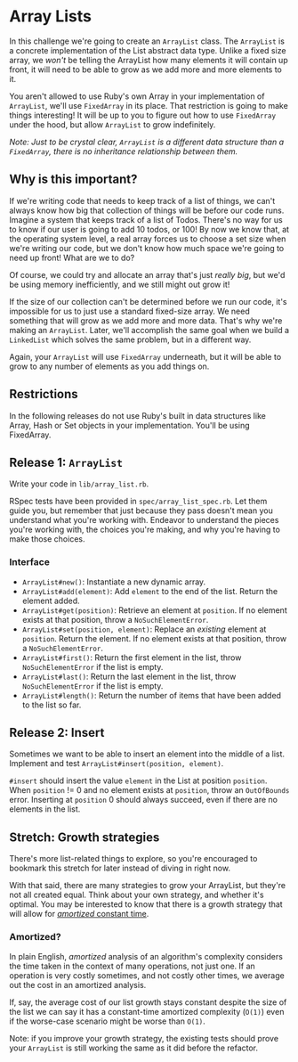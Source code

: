 # Array Lists

In this challenge we're going to create an `ArrayList` class. The `ArrayList` is a concrete implementation of the List abstract data type. Unlike a fixed size array, we _won't_ be telling the ArrayList how many elements it will contain up front, it will need to be able to grow as we add more and more elements to it.

You aren't allowed to use Ruby's own Array in your implementation of `ArrayList`, we'll use `FixedArray` in its place. That restriction is going to make things interesting! It will be up to you to figure out how to use `FixedArray` under the hood, but allow `ArrayList` to grow indefinitely.

_Note: Just to be crystal clear, `ArrayList` is a different data structure than a `FixedArray`, there is no inheritance relationship between them._

## Why is this important?

If we're writing code that needs to keep track of a list of things, we can't always know how big that collection of things will be before our code runs. Imagine a system that keeps track of a list of Todos. There's no way for us to know if our user is going to add 10 todos, or 100! By now we know that, at the operating system level, a real array forces us to choose a set size when we're writing our code, but we don't know how much space we're going to need up front! What are we to do?

Of course, we could try and allocate an array that's just _really big_, but we'd be using memory inefficiently, and we still might out grow it!

If the size of our collection can't be determined before we run our code, it's impossible for us to just use a standard fixed-size array. We need something that will grow as we add more and more data. That's why we're making an `ArrayList`. Later, we'll accomplish the same goal when we build a `LinkedList` which solves the same problem, but in a different way.

Again, your `ArrayList` will use `FixedArray` underneath, but it will be able to grow to any number of elements as you add things on.

## Restrictions

In the following releases do not use Ruby's built in data structures like Array, Hash or Set objects in your implementation. You'll be using FixedArray.

## Release 1: `ArrayList`

Write your code in `lib/array_list.rb`.

RSpec tests have been provided in `spec/array_list_spec.rb`. Let them guide you, but remember that just because they pass doesn't mean you understand what you're working with. Endeavor to understand the pieces you're working with, the choices you're making, and why you're having to make those choices.

### Interface
 - `ArrayList#new()`: Instantiate a new dynamic array.
 - `ArrayList#add(element)`: Add `element` to the end of the list. Return the element added.
 - `ArrayList#get(position)`: Retrieve an element at `position`. If no element exists at that position, throw a `NoSuchElementError`.
 - `ArrayList#set(position, element)`: Replace an _existing_ element at `position`. Return the element. If no element exists at that position, throw a `NoSuchElementError`.
 - `ArrayList#first()`: Return the first element in the list, throw `NoSuchElementError` if the list is empty.
 - `ArrayList#last()`: Return the last element in the list, throw `NoSuchElementError` if the list is empty.
 - `ArrayList#length()`: Return the number of items that have been added to the list so far.

## Release 2: Insert

Sometimes we want to be able to insert an element into the middle of a list. Implement and test `ArrayList#insert(position, element)`.

`#insert` should insert the value `element` in the List at position `position`. When `position` != 0 and no element exists at `position`, throw an `OutOfBounds` error. Inserting at `position` 0 should always succeed, even if there are no elements in the list.

## Stretch: Growth strategies

There's more list-related things to explore, so you're encouraged to bookmark this stretch for later instead of diving in right now.

With that said, there are many strategies to grow your ArrayList, but they're not all created equal. Think about your own strategy, and whether it's optimal. You may be  interested to know that there is a growth strategy that will allow for [_amortized_ constant time](http://en.wikipedia.org/wiki/Amortized_analysis).

### Amortized?

In plain English, _amortized_ analysis of an algorithm's complexity considers the time taken in the context of many operations, not just one. If an operation is very costly sometimes, and not costly other times, we average out the cost in an amortized analysis.

If, say, the average cost of our list growth stays constant despite the size of the list we can say it has a constant-time amortized complexity (`O(1)`) even if the worse-case scenario might be worse than `O(1)`.

Note: if you improve your growth strategy, the existing tests should prove your `ArrayList` is still working the same as it did before the refactor.
